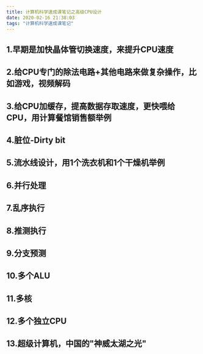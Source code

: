 ```yaml
---
title: 计算机科学速成课笔记之高级CPU设计
date: 2020-02-16 21:38:03
tags: "计算机科学速成课笔记"
---
```


## 1.早期是加快晶体管切换速度，来提升CPU速度
<!--more-->
## 2.给CPU专门的除法电路+其他电路来做复杂操作，比如游戏，视频解码

## 3.给CPU加缓存，提高数据存取速度，更快喂给CPU，用计算餐馆销售额举例

## 4.脏位-Dirty bit

## 5.流水线设计，用1个洗衣机和1个干燥机举例

## 6.并行处理

## 7.乱序执行

## 8.推测执行

## 9.分支预测

## 10.多个ALU

## 11.多核

## 12.多个独立CPU

## 13.超级计算机，中国的"神威太湖之光"









